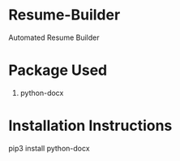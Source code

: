 # Resume-Builder
Automated Resume Builder 

# Package Used 
1. python-docx

# Installation Instructions
pip3 install python-docx

